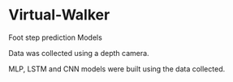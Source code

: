 # Virtual-Walker
Foot step prediction Models

Data was collected using a depth camera. 

MLP, LSTM and CNN models were built using the data collected.

